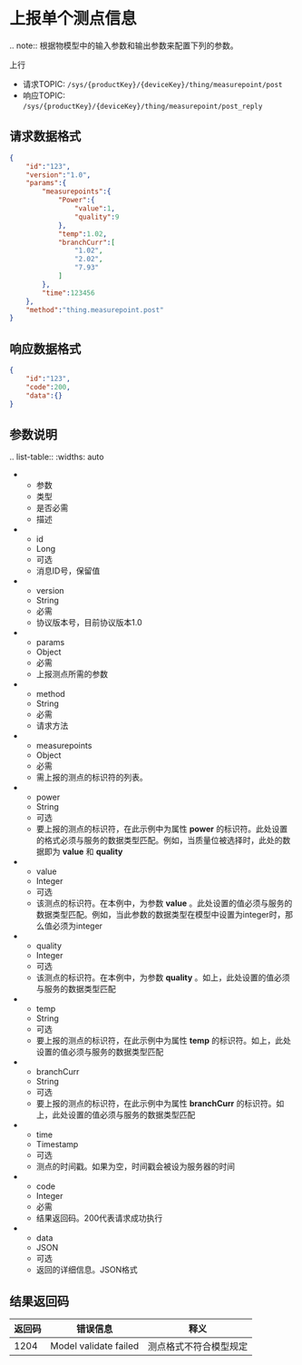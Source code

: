 # 上报单个测点信息

.. note:: 根据物模型中的输入参数和输出参数来配置下列的参数。

上行
- 请求TOPIC: `/sys/{productKey}/{deviceKey}/thing/measurepoint/post`
- 响应TOPIC: `/sys/{productKey}/{deviceKey}/thing/measurepoint/post_reply`

## 请求数据格式

``` json
{
    "id":"123",
    "version":"1.0",
    "params":{
        "measurepoints":{
            "Power":{
                "value":1,
                "quality":9
            },
            "temp":1.02,
            "branchCurr":[
                "1.02",
                "2.02",
                "7.93"
            ]
        },
        "time":123456
    },
    "method":"thing.measurepoint.post"
}
```

## 响应数据格式

``` json
{
    "id":"123",
    "code":200,
    "data":{}
}
```

## 参数说明

.. list-table::
   :widths: auto

   * - 参数
     - 类型
     - 是否必需
     - 描述
   * - id
     - Long
     - 可选
     - 消息ID号，保留值
   * - version
     - String
     - 必需
     - 协议版本号，目前协议版本1.0
   * - params
     - Object
     - 必需
     - 上报测点所需的参数
   * - method
     - String
     - 必需
     - 请求方法
   * - measurepoints
     - Object
     - 必需
     - 需上报的测点的标识符的列表。
   * - power
     - String
     - 可选
     - 要上报的测点的标识符，在此示例中为属性 **power** 的标识符。此处设置的格式必须与服务的数据类型匹配。例如，当质量位被选择时，此处的数据即为 **value** 和 **quality**
   * - value
     - Integer
     - 可选
     - 该测点的标识符。在本例中，为参数 **value** 。此处设置的值必须与服务的数据类型匹配。例如，当此参数的数据类型在模型中设置为integer时，那么值必须为integer
   * - quality
     - Integer
     - 可选
     - 该测点的标识符。在本例中，为参数 **quality** 。如上，此处设置的值必须与服务的数据类型匹配
   * - temp
     - String
     - 可选
     - 要上报的测点的标识符，在此示例中为属性 **temp** 的标识符。如上，此处设置的值必须与服务的数据类型匹配
   * - branchCurr
     - String
     - 可选
     - 要上报的测点的标识符，在此示例中为属性 **branchCurr** 的标识符。如上，此处设置的值必须与服务的数据类型匹配
   * - time
     - Timestamp
     - 可选
     - 测点的时间戳。如果为空，时间戳会被设为服务器的时间
   * - code
     - Integer
     - 必需
     - 结果返回码。200代表请求成功执行
   * - data
     - JSON
     - 可选
     - 返回的详细信息。JSON格式

## 结果返回码

| 返回码 | 错误信息 | 释义 |
|---------|---------|---------|
| 1204 | Model validate failed | 测点格式不符合模型规定 |


<!--end-->
